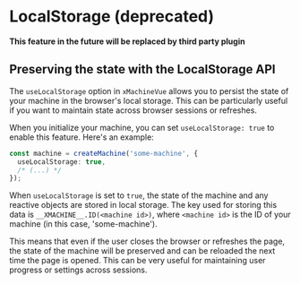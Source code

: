 # LocalStorage (deprecated)
**This feature in the future will be replaced by third party plugin**

## Preserving the state with the LocalStorage API
The `useLocalStorage` option in `xMachineVue` allows you to persist the state of your machine in the browser's local storage. This can be particularly useful if you want to maintain state across browser sessions or refreshes.

When you initialize your machine, you can set `useLocalStorage: true` to enable this feature. Here's an example:

```typescript
const machine = createMachine('some-machine', {
  useLocalStorage: true,
  /* (...) */
});
```

When `useLocalStorage` is set to `true`, the state of the machine and any reactive objects are stored in local storage. The key used for storing this data is `__XMACHINE__.ID(<machine id>)`, where `<machine id>` is the ID of your machine (in this case, 'some-machine').

This means that even if the user closes the browser or refreshes the page, the state of the machine will be preserved and can be reloaded the next time the page is opened. This can be very useful for maintaining user progress or settings across sessions.
